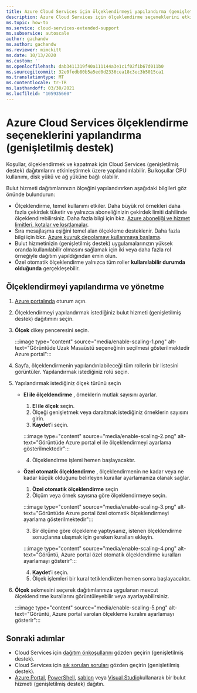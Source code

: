 ```yaml
---
title: Azure Cloud Services için ölçeklendirmeyi yapılandırma (genişletilmiş destek)
description: Azure Cloud Services için ölçeklendirme seçeneklerini etkinleştirme (genişletilmiş destek)
ms.topic: how-to
ms.service: cloud-services-extended-support
ms.subservice: autoscale
author: gachandw
ms.author: gachandw
ms.reviewer: mimckitt
ms.date: 10/13/2020
ms.custom: ''
ms.openlocfilehash: dab3411319f40a111144a3e1c1f02f1b67d011b0
ms.sourcegitcommit: 32e0fedb80b5a5ed0d2336cea18c3ec3b5015ca1
ms.translationtype: MT
ms.contentlocale: tr-TR
ms.lasthandoff: 03/30/2021
ms.locfileid: "105935660"
---
```

# <a name="configure-scaling-options-with-azure-cloud-services-extended-support"></a>Azure Cloud Services ölçeklendirme seçeneklerini yapılandırma (genişletilmiş destek) 

Koşullar, ölçeklendirmek ve kapatmak için Cloud Services (genişletilmiş destek) dağıtımlarını etkinleştirmek üzere yapılandırılabilir. Bu koşullar CPU kullanımı, disk yükü ve ağ yüküne bağlı olabilir. 

Bulut hizmeti dağıtımlarınızın ölçeğini yapılandırırken aşağıdaki bilgileri göz önünde bulundurun:
- Ölçeklendirme, temel kullanımı etkiler. Daha büyük rol örnekleri daha fazla çekirdek tüketir ve yalnızca aboneliğinizin çekirdek limiti dahilinde ölçeklendirebilirsiniz. Daha fazla bilgi için bkz. [Azure aboneliği ve hizmet limitleri, kotalar ve kısıtlamalar](../azure-resource-manager/management/azure-subscription-service-limits.md).
- Sıra mesajlaşma eşiğini temel alan ölçekleme desteklenir. Daha fazla bilgi için bkz. [Azure kuyruk depolamayı kullanmaya başlama](../storage/queues/storage-dotnet-how-to-use-queues.md).
- Bulut hizmetinizin (genişletilmiş destek) uygulamalarınızın yüksek oranda kullanılabilir olmasını sağlamak için iki veya daha fazla rol örneğiyle dağıtım yapıldığından emin olun.
- Özel otomatik ölçeklendirme yalnızca tüm roller **kullanılabilir durumda olduğunda** gerçekleşebilir.

## <a name="configure-and-manage-scaling"></a>Ölçeklendirmeyi yapılandırma ve yönetme

1. [Azure portalında](https://portal.azure.com) oturum açın. 
2. Ölçeklendirmeyi yapılandırmak istediğiniz bulut hizmeti (genişletilmiş destek) dağıtımını seçin. 
3. **Ölçek** dikey penceresini seçin. 

    :::image type="content" source="media/enable-scaling-1.png" alt-text="Görüntüde Uzak Masaüstü seçeneğinin seçilmesi gösterilmektedir Azure portal":::

4. Sayfa, ölçeklendirmenin yapılandırılabileceği tüm rollerin bir listesini görüntüler. Yapılandırmak istediğiniz rolü seçin. 
5. Yapılandırmak istediğiniz ölçek türünü seçin
    - **El ile ölçeklendirme** , örneklerin mutlak sayısını ayarlar.
        1. **El ile ölçek** seçin.
        2. Ölçeği genişletmek veya daraltmak istediğiniz örneklerin sayısını girin.
        3. **Kaydet**’i seçin.

        :::image type="content" source="media/enable-scaling-2.png" alt-text="Görüntüde Azure portal el ile ölçeklendirmeyi ayarlama gösterilmektedir":::

        4. Ölçeklendirme işlemi hemen başlayacaktır. 
        
    - **Özel otomatik ölçeklendirme** , ölçeklendirmenin ne kadar veya ne kadar küçük olduğunu belirleyen kurallar ayarlamanıza olanak sağlar. 
        1. **Özel otomatik ölçeklendirme** seçin
        2. Ölçüm veya örnek sayısına göre ölçeklendirmeye seçin.

        :::image type="content" source="media/enable-scaling-3.png" alt-text="Görüntüde Azure portal özel otomatik ölçeklendirmeyi ayarlama gösterilmektedir":::

        3. Bir ölçüme göre ölçekleme yaptıysanız, istenen ölçeklendirme sonuçlarına ulaşmak için gereken kuralları ekleyin.

        :::image type="content" source="media/enable-scaling-4.png" alt-text="Görüntü, Azure portal özel otomatik ölçeklendirme kuralları ayarlamayı gösterir":::

        4. **Kaydet**’i seçin.
        5. Ölçek işlemleri bir kural tetiklendikten hemen sonra başlayacaktır.
        
6. **Ölçek** sekmesini seçerek dağıtımlarınıza uygulanan mevcut ölçeklendirme kurallarını görüntüleyebilir veya ayarlayabilirsiniz.

    :::image type="content" source="media/enable-scaling-5.png" alt-text="Görüntü, Azure portal varolan ölçekleme kuralını ayarlamayı gösterir":::

## <a name="next-steps"></a>Sonraki adımlar 
- Cloud Services için [dağıtım önkoşullarını](deploy-prerequisite.md) gözden geçirin (genişletilmiş destek).
- Cloud Services için [sık sorulan soruları](faq.md) gözden geçirin (genişletilmiş destek).
- [Azure Portal](deploy-portal.md), [PowerShell](deploy-powershell.md), [şablon](deploy-template.md) veya [Visual Studio](deploy-visual-studio.md)kullanarak bir bulut hizmeti (genişletilmiş destek) dağıtın.